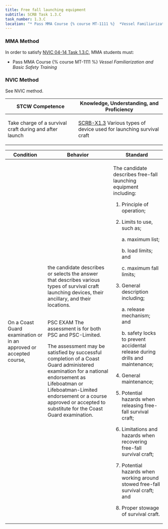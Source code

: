 ```yaml
---
title: Free fall launching equipment
subtitle: SCRB Task 1.3.C 
task_number: 1.3.C
location: "* Pass MMA Course {% course MT-1111 %}  *Vessel Familiarization and Basic Safety Training*" 
---
```



### MMA Method

In order to satisfy  [NVIC 04-14  Task  1.3.C]({{site.baseurl}}/assets/images/nvic-04-14.pdf), MMA students must:

* Pass MMA Course {% course MT-1111 %}  *Vessel Familiarization and Basic Safety Training*


### NVIC Method

<a onclick="togglevisibility('nvic_methods')" >See NVIC method.</a>

<div id='nvic_methods' class='hide'>

<table>
<thead>
<tr>
<th class='forty'> STCW Competence </th>
<th class='sixty'> Knowledge, Understanding, and Proficiency </th>
</tr>
</thead>




<tbody>
<tr><td markdown='1'>

Take charge of a survival craft during and after launch

</td><td markdown='1'>

[SCRB-X1.3]({{site.baseurl}}/tables/621.html#SCRB-X1.3) Various types of device used for launching survival craft

</td></tr>


</tbody>
</table>


<table>
<thead>
<tr><th class='twenty'>  Condition </th><th class='twenty'> Behavior </th><th  class='sixty'>Standard </th></tr>
</thead>
<tbody >



<tr><td markdown='1'>

On a Coast Guard examination or in an approved or accepted course,

</td><td markdown='1'>

the candidate describes or selects the answer that describes various types of survival craft launching devices, their ancillary, and their locations.

<br>

<div class="tooltip">PSC
EXAM
<span class="tooltiptext">
The assessment is for both PSC and PSC-Limited. 

The assessment may be satisfied by successful completion of a Coast Guard administered examination for a national endorsement as
Lifeboatman or Lifeboatman-Limited endorsement or a course approved or accepted to substitute for the Coast Guard examination.
</span>
</div>


</td><td markdown='1'>

The candidate describes free-fall launching equipment including:

1. Principle of operation;
2. Limits to use, such as;

     a. maximum list;

     b. load limits; and
 
     c. maximum fall limits;

3. General description including;

     a. release mechanism; and 

     b. safety locks to prevent accidental release during drills and maintenance;

4. General maintenance;
5. Potential hazards when releasing free- fall survival craft;
6. Limitations and hazards when recovering free-fall survival craft;
7. Potential hazards when working around stowed free-fall survival craft; and 
8. Proper stowage of survival craft. 

</td></tr>
</tbody>
</table>
</div>
